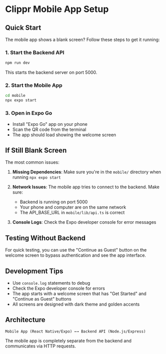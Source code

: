 # Clippr Mobile App Setup

## Quick Start

The mobile app shows a blank screen? Follow these steps to get it running:

### 1. Start the Backend API
```bash
npm run dev
```
This starts the backend server on port 5000.

### 2. Start the Mobile App
```bash
cd mobile
npx expo start
```

### 3. Open in Expo Go
- Install "Expo Go" app on your phone
- Scan the QR code from the terminal
- The app should load showing the welcome screen

## If Still Blank Screen

The most common issues:

1. **Missing Dependencies**: Make sure you're in the `mobile/` directory when running `npx expo start`

2. **Network Issues**: The mobile app tries to connect to the backend. Make sure:
   - Backend is running on port 5000
   - Your phone and computer are on the same network
   - The API_BASE_URL in `mobile/lib/api.ts` is correct

3. **Console Logs**: Check the Expo developer console for error messages

## Testing Without Backend

For quick testing, you can use the "Continue as Guest" button on the welcome screen to bypass authentication and see the app interface.

## Development Tips

- Use `console.log` statements to debug
- Check the Expo developer console for errors
- The app starts with a welcome screen that has "Get Started" and "Continue as Guest" buttons
- All screens are designed with dark theme and golden accents

## Architecture

```
Mobile App (React Native/Expo) ←→ Backend API (Node.js/Express)
```

The mobile app is completely separate from the backend and communicates via HTTP requests.
